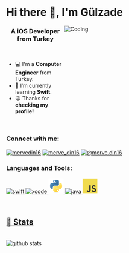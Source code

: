  <h1>  Hi there 👋, I'm Gülzade </h1>

<img align="right" alt="Coding" height="250" width="350" src="https://cdn.dribbble.com/users/2343459/screenshots/14393709/media/1f76b38bfee6b1282cf8a1ec2b773f9c.gif">


<h3 align="center">A iOS Developer from Turkey</h3>
<br/>

- 💻 I'm a **Computer Engineer** from Turkey. 
- 🌱 I’m currently learning **Swift**.
- 😀 Thanks for **checking my profile!**
  

<br>
<h3 align="left">Connect with me:</h3>
<p align="left">
<a href="https://tr.linkedin.com/in/gülzadekarataş" target="blank"><img align="center" src="https://cdn.jsdelivr.net/npm/simple-icons@3.0.1/icons/linkedin.svg" alt="mervedin16" height="30" width="40" /></a>
<a href="https://www.hackerrank.com/gulzadekrts" target="blank"><img align="center" src="https://raw.githubusercontent.com/rahuldkjain/github-profile-readme-generator/master/src/images/icons/Social/hackerrank.svg" alt="merve_din16" height="30" width="40" /></a>
<a href="https://medium.com/@gulzadekaratas" target="blank"><img align="center" src="https://cdn.jsdelivr.net/npm/simple-icons@3.0.1/icons/medium.svg" alt="@merve.din16" height="30" width="40" /></a>
</p>

<h3 align="left">Languages and Tools:</h3>
<p align="left"> <a href="https://developer.apple.com/swift/"> <img src="https://cdn.worldvectorlogo.com/logos/swift-15.svg" alt="swift" width="40" height="40"/> </a> <a href="https://developer.apple.com/xcode/" target="_blank" rel="noreferrer"> <img src="https://camo.githubusercontent.com/e2c7d7ae7293be1dea75bd7730b8bfcfdd5d14ca8579cbe54fd38b78799430c5/68747470733a2f2f646576656c6f7065722e6170706c652e636f6d2f64657369676e2f68756d616e2d696e746572666163652d67756964656c696e65732f6d61636f732f696d616765732f6170702d69636f6e2d7265616c69737469632d6d6174657269616c735f32782e706e67" alt="xcode" width="40" height="40"/> </a><a href="https://www.python.org" target="_blank" rel="noreferrer"> <img src="https://raw.githubusercontent.com/devicons/devicon/master/icons/python/python-original.svg" alt="python" width="40" height="40"/> </a><a href="https://www.java.com/tr/" target="_blank" rel="noreferrer"> <img src="https://www.svgrepo.com/show/303388/java-4-logo.svg" alt="java" width="40" height="40"/> </a> <a href="https://www.w3schools.com/cs/" target="_blank" rel="noreferrer"> <img src="https://raw.githubusercontent.com/devicons/devicon/master/icons/javascript/javascript-original.svg" alt="javascript" width="40" height="40"/> 
</p>
<br>

<h2>👀 Stats</h2>
<br>
<img align="left" src="https://github-readme-stats.vercel.app/api?username=gulzade&show_icons=true&include_all_commits=true&theme=blue-white&count_private=true" alt="github stats">





